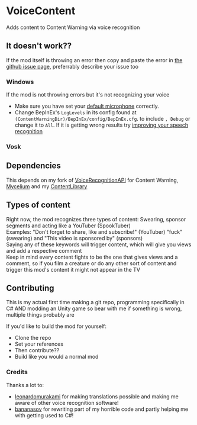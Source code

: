 # VoiceContent
Adds content to Content Warning via voice recognition

## It doesn't work??
If the mod itself is throwing an error then copy and paste the error in [the github issue page](https://github.com/NotestQ/VoiceContent/issues), preferrably describe your issue too 

### Windows
If the mod is not throwing errors but it's not recognizing your voice  
 - Make sure you have set your [default microphone](https://www.howtogeek.com/700440/how-to-choose-your-default-microphone-on-windows-10/) correctly.
 - Change BepInEx's `LogLevels` in its config found at `(ContentWarningDir)/BepInEx/config/BepInEx.cfg`. to include `, Debug` or change it to `All`. If it is getting wrong results try [improving your speech recognition](https://support.microsoft.com/en-us/windows/use-voice-recognition-in-windows-83ff75bd-63eb-0b6c-18d4-6fae94050571#:~:text=In%20Control%20Panel%2C%20select%20Ease,to%20set%20up%20speech%20recognition.)

### Vosk

## Dependencies
This depends on my fork of [VoiceRecognitionAPI](https://github.com/NotestQ/VoiceRecognitionAPI) for Content Warning, [Mycelium](https://github.com/RugbugRedfern/Mycelium-Networking-For-Content-Warning) and my [ContentLibrary](https://github.com/NotestQ/ContentLibrary)

## Types of content
Right now, the mod recognizes three types of content: Swearing, sponsor segments and acting like a YouTuber (SpookTuber)  
Examples: "Don't forget to share, like and subscribe!" (YouTuber) "fuck" (swearing) and "This video is sponsored by" (sponsors)  
Saying any of these keywords will trigger content, which will give you views and add a respective comment  
Keep in mind every content fights to be the one that gives views and a comment, so if you film a creature or do any other sort of content and trigger this mod's content it might not appear in the TV  

## Contributing
This is my actual first time making a git repo, programming specifically in C# AND modding an Unity game so bear with me if something is wrong, multiple things probably are  

If you'd like to build the mod for yourself:  
 - Clone the repo  
 - Set your references  
 - Then contribute??  
 - Build like you would a normal mod  

### Credits
Thanks a lot to:
- [leonardomurakami](https://github.com/leonardomurakami) for making translations possible and making me aware of other voice recognition software!
- [bananasov](https://github.com/bananasov) for rewriting part of my horrible code and partly helping me with getting used to C#!
